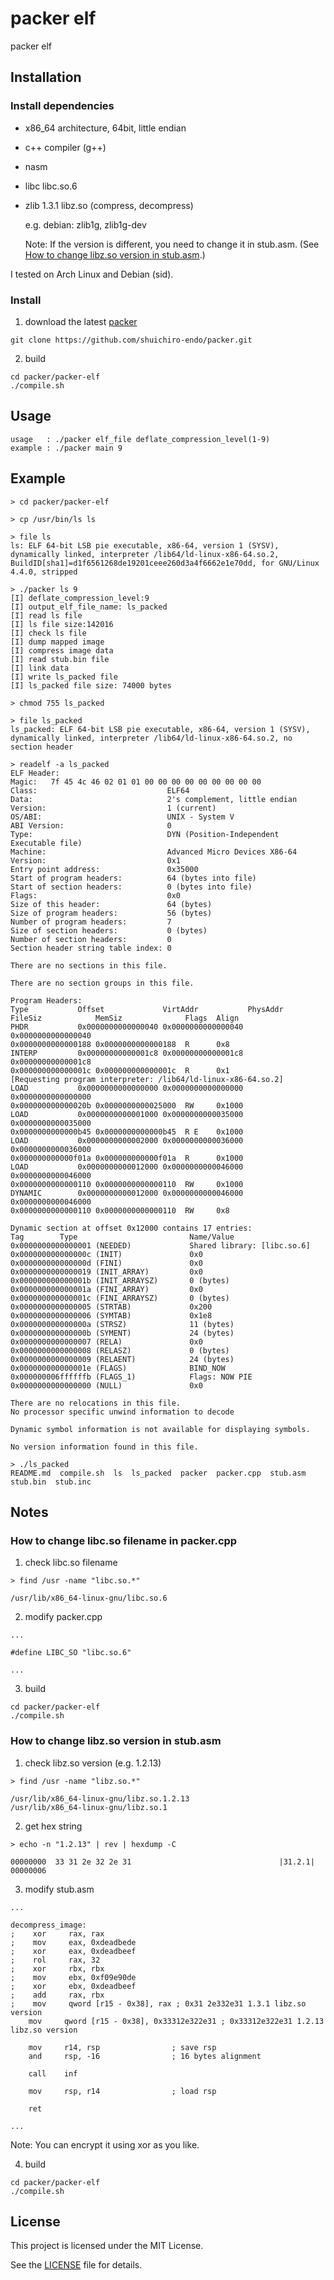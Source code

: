# packer elf
packer elf

## Installation
### Install dependencies
- x86_64 architecture, 64bit, little endian
- c++ compiler (g++)
- nasm
- libc libc.so.6
- zlib 1.3.1 libz.so (compress, decompress)
  
  e.g. debian: zlib1g, zlib1g-dev

  Note: If the version is different, you need to change it in stub.asm. (See [How to change libz.so version in stub.asm](https://github.com/shuichiro-endo/packer/tree/main/packer-elf#how-to-change-libzso-version-in-stubasm).)

I tested on Arch Linux and Debian (sid).

### Install
1. download the latest [packer](https://github.com/shuichiro-endo/packer)
```
git clone https://github.com/shuichiro-endo/packer.git
```
2. build
```
cd packer/packer-elf
./compile.sh
```

## Usage
```
usage   : ./packer elf_file deflate_compression_level(1-9)
example : ./packer main 9
```

## Example
```
> cd packer/packer-elf

> cp /usr/bin/ls ls

> file ls
ls: ELF 64-bit LSB pie executable, x86-64, version 1 (SYSV), dynamically linked, interpreter /lib64/ld-linux-x86-64.so.2, BuildID[sha1]=d1f6561268de19201ceee260d3a4f6662e1e70dd, for GNU/Linux 4.4.0, stripped

> ./packer ls 9
[I] deflate_compression_level:9
[I] output_elf_file_name: ls_packed
[I] read ls file
[I] ls file size:142016
[I] check ls file
[I] dump mapped image
[I] compress image data
[I] read stub.bin file
[I] link data
[I] write ls_packed file
[I] ls_packed file size: 74000 bytes

> chmod 755 ls_packed

> file ls_packed
ls_packed: ELF 64-bit LSB pie executable, x86-64, version 1 (SYSV), dynamically linked, interpreter /lib64/ld-linux-x86-64.so.2, no section header

> readelf -a ls_packed
ELF Header:
Magic:   7f 45 4c 46 02 01 01 00 00 00 00 00 00 00 00 00 
Class:                             ELF64
Data:                              2's complement, little endian
Version:                           1 (current)
OS/ABI:                            UNIX - System V
ABI Version:                       0
Type:                              DYN (Position-Independent Executable file)
Machine:                           Advanced Micro Devices X86-64
Version:                           0x1
Entry point address:               0x35000
Start of program headers:          64 (bytes into file)
Start of section headers:          0 (bytes into file)
Flags:                             0x0
Size of this header:               64 (bytes)
Size of program headers:           56 (bytes)
Number of program headers:         7
Size of section headers:           0 (bytes)
Number of section headers:         0
Section header string table index: 0

There are no sections in this file.

There are no section groups in this file.

Program Headers:
Type           Offset             VirtAddr           PhysAddr
FileSiz            MemSiz              Flags  Align
PHDR           0x0000000000000040 0x0000000000000040 0x0000000000000040
0x0000000000000188 0x0000000000000188  R      0x8
INTERP         0x00000000000001c8 0x00000000000001c8 0x00000000000001c8
0x000000000000001c 0x000000000000001c  R      0x1
[Requesting program interpreter: /lib64/ld-linux-x86-64.so.2]
LOAD           0x0000000000000000 0x0000000000000000 0x0000000000000000
0x000000000000020b 0x0000000000025000  RW     0x1000
LOAD           0x0000000000001000 0x0000000000035000 0x0000000000035000
0x0000000000000b45 0x0000000000000b45  R E    0x1000
LOAD           0x0000000000002000 0x0000000000036000 0x0000000000036000
0x000000000000f01a 0x000000000000f01a  R      0x1000
LOAD           0x0000000000012000 0x0000000000046000 0x0000000000046000
0x0000000000000110 0x0000000000000110  RW     0x1000
DYNAMIC        0x0000000000012000 0x0000000000046000 0x0000000000046000
0x0000000000000110 0x0000000000000110  RW     0x8

Dynamic section at offset 0x12000 contains 17 entries:
Tag        Type                         Name/Value
0x0000000000000001 (NEEDED)             Shared library: [libc.so.6]
0x000000000000000c (INIT)               0x0
0x000000000000000d (FINI)               0x0
0x0000000000000019 (INIT_ARRAY)         0x0
0x000000000000001b (INIT_ARRAYSZ)       0 (bytes)
0x000000000000001a (FINI_ARRAY)         0x0
0x000000000000001c (FINI_ARRAYSZ)       0 (bytes)
0x0000000000000005 (STRTAB)             0x200
0x0000000000000006 (SYMTAB)             0x1e8
0x000000000000000a (STRSZ)              11 (bytes)
0x000000000000000b (SYMENT)             24 (bytes)
0x0000000000000007 (RELA)               0x0
0x0000000000000008 (RELASZ)             0 (bytes)
0x0000000000000009 (RELAENT)            24 (bytes)
0x000000000000001e (FLAGS)              BIND_NOW
0x000000006ffffffb (FLAGS_1)            Flags: NOW PIE
0x0000000000000000 (NULL)               0x0

There are no relocations in this file.
No processor specific unwind information to decode

Dynamic symbol information is not available for displaying symbols.

No version information found in this file.

> ./ls_packed
README.md  compile.sh  ls  ls_packed  packer  packer.cpp  stub.asm  stub.bin  stub.inc
```

## Notes
### How to change libc.so filename in packer.cpp
1. check libc.so filename
```
> find /usr -name "libc.so.*"

/usr/lib/x86_64-linux-gnu/libc.so.6
```

2. modify packer.cpp
```
...

#define LIBC_SO "libc.so.6"

...
```

3. build
```
cd packer/packer-elf
./compile.sh
```

### How to change libz.so version in stub.asm
1. check libz.so version (e.g. 1.2.13)
```
> find /usr -name "libz.so.*"

/usr/lib/x86_64-linux-gnu/libz.so.1.2.13
/usr/lib/x86_64-linux-gnu/libz.so.1
```

2. get hex string
```
> echo -n "1.2.13" | rev | hexdump -C

00000000  33 31 2e 32 2e 31                                 |31.2.1|
00000006
```

3. modify stub.asm
```
...

decompress_image:
;    xor     rax, rax
;    mov     eax, 0xdeadbede
;    xor     eax, 0xdeadbeef
;    rol     rax, 32
;    xor     rbx, rbx
;    mov     ebx, 0xf09e90de
;    xor     ebx, 0xdeadbeef
;    add     rax, rbx
;    mov     qword [r15 - 0x38], rax ; 0x31 2e332e31 1.3.1 libz.so version
    mov     qword [r15 - 0x38], 0x33312e322e31 ; 0x33312e322e31 1.2.13 libz.so version

    mov     r14, rsp                ; save rsp
    and     rsp, -16                ; 16 bytes alignment

    call    inf

    mov     rsp, r14                ; load rsp

    ret

...
```
Note: You can encrypt it using xor as you like.

4. build
```
cd packer/packer-elf
./compile.sh
```

## License
This project is licensed under the MIT License.

See the [LICENSE](https://github.com/shuichiro-endo/packer/blob/main/LICENSE) file for details.
